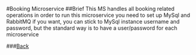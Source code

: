 #Booking Microservice
##Brief
This MS handles all booking related operations
in order to run this microservice you need to set up MySql and RabbitMQ
if you want, you can stick to MySql instance username and password,
but the standard way is to have a user/password for each microservice



###[Back](../README.md)